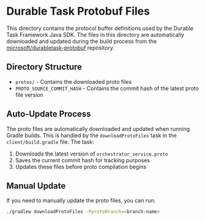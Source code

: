 # Durable Task Protobuf Files

This directory contains the protocol buffer definitions used by the Durable Task Framework Java SDK. The files in this directory are automatically downloaded and updated during the build process from the [microsoft/durabletask-protobuf](https://github.com/microsoft/durabletask-protobuf) repository.

## Directory Structure

- `protos/` - Contains the downloaded proto files
- `PROTO_SOURCE_COMMIT_HASH` - Contains the commit hash of the latest proto file version

## Auto-Update Process

The proto files are automatically downloaded and updated when running Gradle builds. This is handled by the `downloadProtoFiles` task in the `client/build.gradle` file. The task:

1. Downloads the latest version of `orchestrator_service.proto`
2. Saves the current commit hash for tracking purposes
3. Updates these files before proto compilation begins

## Manual Update

If you need to manually update the proto files, you can run:

```bash
./gradlew downloadProtoFiles -PprotoBranch=<branch-name>
```